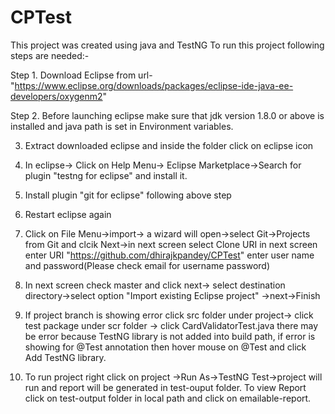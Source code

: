 # CPTest
This project was created using java and TestNG
To run this project following steps are needed:-

Step 1. Download Eclipse from url-"https://www.eclipse.org/downloads/packages/eclipse-ide-java-ee-developers/oxygenm2"

Step 2. Before launching eclipse make sure that jdk version 1.8.0 or above is installed and java path is set in Environment variables.

3. Extract downloaded eclipse and inside the folder click on eclipse icon

4. In eclipse-> Click on Help Menu-> Eclipse Marketplace->Search for plugin "testng for eclipse" and install it.

5. Install plugin "git for eclipse" following above step

6. Restart eclipse again

7. Click on File Menu->import-> a wizard will open->select Git->Projects from Git and clcik Next->in next screen select Clone URI 
   in next screen enter URI "https://github.com/dhirajkpandey/CPTest" enter user name and password(Please check email for username password)

8. In next screen check master and click next-> select destination directory->select option "Import existing Eclipse project" ->next->Finish 

9. If project branch is showing error click src folder under project-> click test package under scr folder -> click CardValidatorTest.java
    there may be error because TestNG library is not added into build path, if error is showing for @Test annotation then hover mouse on 
    @Test and click Add TestNG library.

10. To run project right click on project ->Run As->TestNG Test->project will run and report will be generated in test-ouput folder.
    To view Report click on test-output folder in local path and click on emailable-report.

